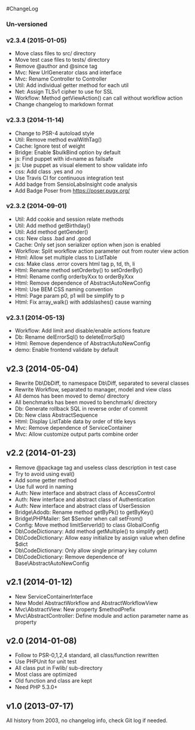 #ChangeLog



### Un-versioned



### v2.3.4 (2015-01-05)

- Move class files to src/ directory
- Move test case files to tests/ directory
- Remove @author and @since tag
- Mvc: New UrlGenerator class and interface
- Mvc: Rename Controller to Controller
- Util: Add individual getter method for each util
- Net: Assign TLSv1 cipher to use for SSL
- Workflow: Method getViewAction() can call without workflow action
- Change changelog to markdown format



### v2.3.3 (2014-11-14)

- Change to PSR-4 autoload style
- Util: Remove method evalWithTag()
- Cache: Ignore test of weight
- Bridge: Enable $bulkBind option by default
- js: Find puppet with id=name as failsafe
- js: Use puppet as visual element to show validate info
- css: Add class .yes and .no
- Use Travis CI for continuous integration test
- Add badge from SensioLabsInsight code analysis
- Add Badge Poser from https://poser.pugx.org/



### v2.3.2 (2014-09-01)

- Util: Add cookie and session relate methods
- Util: Add method getBirthday()
- Util: Add method getGender()
- css: New class .bad and .good
- Cache: Only set json serializer option when json is enabled
- Workflow: Split workflow action parameter out from router view action
- Html: Allow set multiple class to ListTable
- css: Make class .error covers html tag p, td, th, li
- Html: Rename method setOrderby() to setOrderBy()
- Html: Rename config orderbyXxx to orderByXxx
- Html: Remove dependence of AbstractAutoNewConfig
- Html: Use BEM CSS naming convention
- Html: Page param p0, p1 will be simplify to p
- Html: Fix array_walk() with addslashes() cause warning



### v2.3.1 (2014-05-13)

- Workflow: Add limit and disable/enable actions feature
- Db: Rename delErrorSql() to deleteErrorSql()
- Html: Remove dependence of AbstractAutoNewConfig
- demo: Enable frontend validate by default



## v2.3 (2014-05-04)

- Rewrite Db\DbDiff, to namespace Db\Diff, separated to several classes
- Rewrite Workflow, separated to manager, model and view class
- All demos has been moved to demo/ directory
- All benchmarks has been moved to benchmark/ directory
- Db: Generate rollback SQL in reverse order of commit
- Db: New class AbstractSequence
- Html: Display ListTable data by order of title keys
- Mvc: Remove dependence of ServiceContainer
- Mvc: Allow customize output parts combine order



## v2.2 (2014-01-23)

- Remove @package tag and useless class description in test case
- Try to avoid using eval()
- Add some getter method
- Use full word in naming
- Auth: New interface and abstract class of AccessControl
- Auth: New interface and abstract class of Authentication
- Auth: New interface and abstract class of UserSession
- Bridge\Adodb: Rename method getByPk() to getByKey()
- Bridge\PHPMailer: Set $Sender when call setFrom()
- Config: Move method limitServerId() to class GlobalConfig
- Db\CodeDictionary: Add method getMultiple() to simplify get()
- Db\CodeDictionary: Allow easy initialize by assign value when define $dict
- Db\CodeDictionary: Only allow single primary key column
- Db\CodeDictionary: Remove dependence of Base\AbstractAutoNewConfig



## v2.1 (2014-01-12)

- New ServiceContainerInterface
- New Model AbstractWorkflow and AbstractWorkflowView
- Mvc\AbstractView: New property $methodPrefix
- Mvc\AbstractController: Define module and action parameter name as property



## v2.0 (2014-01-08)

- Follow to PSR-0,1,2,4 standard, all class/function rewritten
- Use PHPUnit for unit test
- All class put in Fwlib/ sub-directory
- Most class are optimized
- Old function and class are kept
- Need PHP 5.3.0+



## v1.0 (2013-07-17)

All history from 2003, no changelog info, check Git log if needed.
